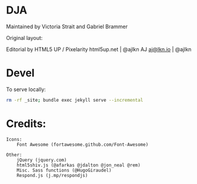 # DJA

Maintained by Victoria Strait and Gabriel Brammer

Original layout: 

Editorial by HTML5 UP / Pixelarity
html5up.net | @ajlkn
AJ
aj@lkn.io | @ajlkn

# Devel

To serve locally:

```bash
rm -rf _site; bundle exec jekyll serve --incremental
```

# Credits:

	Icons:
		Font Awesome (fortawesome.github.com/Font-Awesome)

	Other:
		jQuery (jquery.com)
		html5shiv.js (@afarkas @jdalton @jon_neal @rem)
		Misc. Sass functions (@HugoGiraudel)
		Respond.js (j.mp/respondjs)
